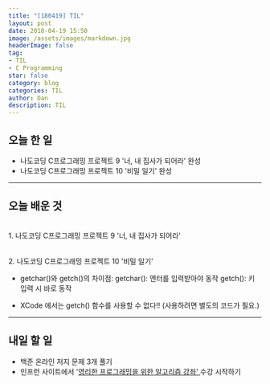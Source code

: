 ```yaml
---
title: "[180419] TIL"
layout: post
date: 2018-04-19 15:50
image: /assets/images/markdown.jpg
headerImage: false
tag:
- TIL
- C Programming
star: false
category: blog
categories: TIL
author: Dan
description: TIL
---
```


## 오늘 한 일

* 나도코딩  C프로그래밍 프로젝트  9 '너, 내 집사가 되어라' 완성
* 나도코딩 C프로그래밍 프로젝트 10 '비밀 일기' 완성

---
## 오늘 배운 것

<br>1. 나도코딩 C프로그래밍 프로젝트 9 '너, 내 집사가 되어라'</br>

<br>2. 나도코딩 C프로그래밍 프로젝트 10 '비밀 일기'</br>
* getchar()와 getch()의 차이점:
      getchar(): 엔터를 입력받아야 동작
      getch(): 키 입력 시 바로 동작

*  XCode  에서는 getch() 함수를 사용할 수 없다!! (사용하려면 별도의 코드가 필요.)

---
## 내일 할 일

* 백준 온라인 저지 문제 3개 풀기
* 인프런 사이트에서 '<a href = https://www.inflearn.com/course/%EC%95%8C%EA%B3%A0%EB%A6%AC%EC%A6%98-%EA%B0%95%EC%A2%8C/>영리한 프로그래밍을 위한 알고리즘 강좌' </a> 수강 시작하기
